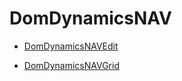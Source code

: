 


# DomDynamicsNAV

- [DomDynamicsNAVEdit](DomDynamicsNAVEdit.md)

- [DomDynamicsNAVGrid](DomDynamicsNAVGrid.md)


